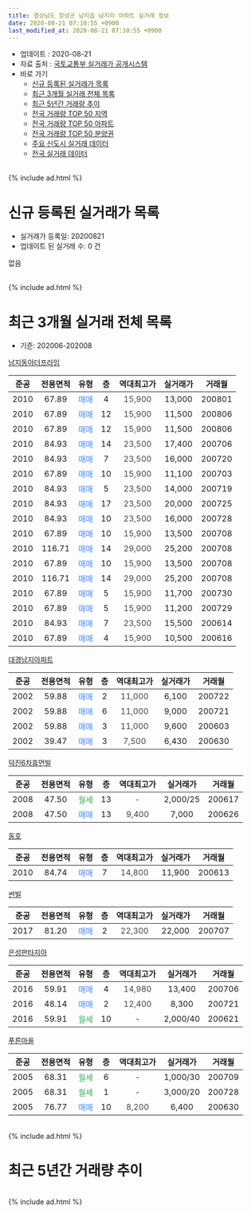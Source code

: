```yaml
---
title: 경상남도 창녕군 남지읍 남지리 아파트 실거래 정보
date: 2020-08-21 07:10:55 +0900
last_modified_at: 2020-08-21 07:10:55 +0900
---
```


* 업데이트 : 2020-08-21
* 자료 출처 : [국토교통부 실거래가 공개시스템](http://rt.molit.go.kr)
* 바로 가기
    * [신규 등록된 실거래가 목록](#신규-등록된-실거래가-목록)
    * [최근 3개월 실거래 전체 목록](#최근-3개월-실거래-전체-목록)
    * [최근 5년간 거래량 추이](#최근-5년간-거래량-추이)
    * [전국 거래량 TOP 50 지역](https://inasie.github.io/apt-trade-info/최근-3개월-전국에서-가장-거래가-많이-발생한-지역)
    * [전국 거래량 TOP 50 아파트](https://inasie.github.io/apt-trade-info/최근-3개월-전국에서-가장-거래가-많이-발생한-아파트)
    * [전국 거래량 TOP 50 분양권](https://inasie.github.io/apt-trade-info/최근-3개월-전국에서-가장-거래가-많이-발생한-분양권)
    * [주요 신도시 실거래 데이터](https://inasie.github.io/apt-trade-info/주요-신도시)
    * [전국 실거래 데이터](https://inasie.github.io/apt-trade-info/전국)
<br>
{% include ad.html %}
<br>

# 신규 등록된 실거래가 목록
* 실거래가 등록일: 20200821
* 업데이트 된 실거래 수: 0 건

없음

<br>
{% include ad.html %}
<br>

# 최근 3개월 실거래 전체 목록
* 기준: 202006-202008


[남지동아더프라임](https://search.naver.com/search.naver?query=%EA%B2%BD%EC%83%81%EB%82%A8%EB%8F%84+%EC%B0%BD%EB%85%95%EA%B5%B0+%EB%82%A8%EC%A7%80%EC%9D%8D+%EB%82%A8%EC%A7%80%EB%A6%AC+%EB%82%A8%EC%A7%80%EB%8F%99%EC%95%84%EB%8D%94%ED%94%84%EB%9D%BC%EC%9E%84)

|준공|전용면적|유형|층|역대최고가|실거래가|거래월|
|:---:|:---:|:---:|:---:|:---:|:---:|:---:|
|2010|67.89|<span style="color:#4285f3">매매</span>|4|<span style="color:#444444">15,900</span>|13,000|200801|
|2010|67.89|<span style="color:#4285f3">매매</span>|12|<span style="color:#444444">15,900</span>|11,500|200806|
|2010|67.89|<span style="color:#4285f3">매매</span>|12|<span style="color:#444444">15,900</span>|11,500|200806|
|2010|84.93|<span style="color:#4285f3">매매</span>|14|<span style="color:#444444">23,500</span>|17,400|200706|
|2010|84.93|<span style="color:#4285f3">매매</span>|7|<span style="color:#444444">23,500</span>|16,000|200720|
|2010|67.89|<span style="color:#4285f3">매매</span>|10|<span style="color:#444444">15,900</span>|11,100|200703|
|2010|84.93|<span style="color:#4285f3">매매</span>|5|<span style="color:#444444">23,500</span>|14,000|200719|
|2010|84.93|<span style="color:#4285f3">매매</span>|17|<span style="color:#444444">23,500</span>|20,000|200725|
|2010|84.93|<span style="color:#4285f3">매매</span>|10|<span style="color:#444444">23,500</span>|16,000|200728|
|2010|67.89|<span style="color:#4285f3">매매</span>|10|<span style="color:#444444">15,900</span>|13,500|200708|
|2010|116.71|<span style="color:#4285f3">매매</span>|14|<span style="color:#444444">29,000</span>|25,200|200708|
|2010|67.89|<span style="color:#4285f3">매매</span>|10|<span style="color:#444444">15,900</span>|13,500|200708|
|2010|116.71|<span style="color:#4285f3">매매</span>|14|<span style="color:#444444">29,000</span>|25,200|200708|
|2010|67.89|<span style="color:#4285f3">매매</span>|5|<span style="color:#444444">15,900</span>|11,700|200730|
|2010|67.89|<span style="color:#4285f3">매매</span>|5|<span style="color:#444444">15,900</span>|11,200|200729|
|2010|84.93|<span style="color:#4285f3">매매</span>|7|<span style="color:#444444">23,500</span>|15,500|200614|
|2010|67.89|<span style="color:#4285f3">매매</span>|4|<span style="color:#444444">15,900</span>|10,500|200616|

[대경남지아파트](https://search.naver.com/search.naver?query=%EA%B2%BD%EC%83%81%EB%82%A8%EB%8F%84+%EC%B0%BD%EB%85%95%EA%B5%B0+%EB%82%A8%EC%A7%80%EC%9D%8D+%EB%82%A8%EC%A7%80%EB%A6%AC+%EB%8C%80%EA%B2%BD%EB%82%A8%EC%A7%80%EC%95%84%ED%8C%8C%ED%8A%B8)

|준공|전용면적|유형|층|역대최고가|실거래가|거래월|
|:---:|:---:|:---:|:---:|:---:|:---:|:---:|
|2002|59.88|<span style="color:#4285f3">매매</span>|2|<span style="color:#444444">11,000</span>|6,100|200722|
|2002|59.88|<span style="color:#4285f3">매매</span>|6|<span style="color:#444444">11,000</span>|9,000|200721|
|2002|59.88|<span style="color:#4285f3">매매</span>|3|<span style="color:#444444">11,000</span>|9,600|200603|
|2002|39.47|<span style="color:#4285f3">매매</span>|3|<span style="color:#444444">7,500</span>|6,430|200630|

[덕진6차휴먼빌](https://search.naver.com/search.naver?query=%EA%B2%BD%EC%83%81%EB%82%A8%EB%8F%84+%EC%B0%BD%EB%85%95%EA%B5%B0+%EB%82%A8%EC%A7%80%EC%9D%8D+%EB%82%A8%EC%A7%80%EB%A6%AC+%EB%8D%95%EC%A7%846%EC%B0%A8%ED%9C%B4%EB%A8%BC%EB%B9%8C)

|준공|전용면적|유형|층|역대최고가|실거래가|거래월|
|:---:|:---:|:---:|:---:|:---:|:---:|:---:|
|2008|47.50|<span style="color:#34a853">월세</span>|13|<span style="color:#444444">-</span>|2,000/25|200617|
|2008|47.50|<span style="color:#4285f3">매매</span>|13|<span style="color:#444444">9,400</span>|7,000|200626|

[동호](https://search.naver.com/search.naver?query=%EA%B2%BD%EC%83%81%EB%82%A8%EB%8F%84+%EC%B0%BD%EB%85%95%EA%B5%B0+%EB%82%A8%EC%A7%80%EC%9D%8D+%EB%82%A8%EC%A7%80%EB%A6%AC+%EB%8F%99%ED%98%B8)

|준공|전용면적|유형|층|역대최고가|실거래가|거래월|
|:---:|:---:|:---:|:---:|:---:|:---:|:---:|
|2010|84.74|<span style="color:#4285f3">매매</span>|7|<span style="color:#444444">14,800</span>|11,900|200613|

[썬빌](https://search.naver.com/search.naver?query=%EA%B2%BD%EC%83%81%EB%82%A8%EB%8F%84+%EC%B0%BD%EB%85%95%EA%B5%B0+%EB%82%A8%EC%A7%80%EC%9D%8D+%EB%82%A8%EC%A7%80%EB%A6%AC+%EC%8D%AC%EB%B9%8C)

|준공|전용면적|유형|층|역대최고가|실거래가|거래월|
|:---:|:---:|:---:|:---:|:---:|:---:|:---:|
|2017|81.20|<span style="color:#4285f3">매매</span>|2|<span style="color:#444444">22,300</span>|22,000|200707|

[은성판타지아](https://search.naver.com/search.naver?query=%EA%B2%BD%EC%83%81%EB%82%A8%EB%8F%84+%EC%B0%BD%EB%85%95%EA%B5%B0+%EB%82%A8%EC%A7%80%EC%9D%8D+%EB%82%A8%EC%A7%80%EB%A6%AC+%EC%9D%80%EC%84%B1%ED%8C%90%ED%83%80%EC%A7%80%EC%95%84)

|준공|전용면적|유형|층|역대최고가|실거래가|거래월|
|:---:|:---:|:---:|:---:|:---:|:---:|:---:|
|2016|59.91|<span style="color:#4285f3">매매</span>|4|<span style="color:#444444">14,980</span>|13,400|200706|
|2016|48.14|<span style="color:#4285f3">매매</span>|2|<span style="color:#444444">12,400</span>|8,300|200721|
|2016|59.91|<span style="color:#34a853">월세</span>|10|<span style="color:#444444">-</span>|2,000/40|200621|

[푸른마을](https://search.naver.com/search.naver?query=%EA%B2%BD%EC%83%81%EB%82%A8%EB%8F%84+%EC%B0%BD%EB%85%95%EA%B5%B0+%EB%82%A8%EC%A7%80%EC%9D%8D+%EB%82%A8%EC%A7%80%EB%A6%AC+%ED%91%B8%EB%A5%B8%EB%A7%88%EC%9D%84)

|준공|전용면적|유형|층|역대최고가|실거래가|거래월|
|:---:|:---:|:---:|:---:|:---:|:---:|:---:|
|2005|68.31|<span style="color:#34a853">월세</span>|6|<span style="color:#444444">-</span>|1,000/30|200709|
|2005|68.31|<span style="color:#34a853">월세</span>|1|<span style="color:#444444">-</span>|3,000/20|200728|
|2005|76.77|<span style="color:#4285f3">매매</span>|10|<span style="color:#444444">8,200</span>|6,400|200630|


<br>
{% include ad.html %}
<br>

# 최근 5년간 거래량 추이


<div style="width:100%;">
    <canvas id="deal_progress" height="200"></canvas>
</div>

<script>
new Chart(document.getElementById("deal_progress"), {
    type: 'line',
    data: {
        labels: ['201508','201509','201510','201511','201512','201601','201602','201603','201604','201605','201606','201607','201608','201609','201610','201611','201612','201701','201702','201703','201704','201705','201706','201707','201708','201709','201710','201711','201712','201801','201802','201803','201804','201805','201806','201807','201808','201809','201810','201811','201812','201901','201902','201903','201904','201905','201906','201907','201908','201909','201910','201911','201912','202001','202002','202003','202004','202005','202006','202007','202008'],
        datasets: [{
            label: '매매',
            pointRadius: 1,
            data: [6, 4, 14, 7, 4, 6, 6, 7, 12, 14, 9, 5, 3, 5, 15, 14, 5, 7, 2, 12, 9, 10, 10, 10, 4, 12, 5, 8, 6, 4, 3, 7, 6, 7, 7, 9, 3, 7, 6, 4, 4, 5, 5, 5, 9, 7, 9, 2, 6, 8, 6, 10, 4, 9, 7, 7, 3, 3, 7, 17, 3],
            borderColor: "rgba(255, 201, 14, 1)",
            backgroundColor: "rgba(255, 201, 14, 0.5)",
            fill: false,
            lineTension: 0
        },{
            label: '전월세',
            pointRadius: 1,
            data: [1, 2, 2, 5, 3, 3, 3, 6, 5, 2, 4, 2, 3, 1, 5, 4, 5, 6, 5, 10, 8, 6, 5, 5, 1, 5, 4, 4, 5, 3, 0, 4, 3, 4, 2, 4, 3, 2, 4, 6, 0, 5, 1, 4, 2, 4, 2, 5, 4, 3, 2, 2, 2, 2, 2, 3, 5, 8, 2, 2, 0],
            borderColor: "rgba(0, 141, 185, 1)",
            backgroundColor: "rgba(0, 141, 185, 0.5)",
            fill: false,
            lineTension: 0
        }
        ]
    },
    options: {
        responsive: true,
        title: {
            display: false
        },
        tooltips: {
            mode: 'index',
            intersect: false
        },
        hover: {
            mode: 'nearest',
            intersect: true
        },
        scales: {
            xAxes: [{
                display: true,
                scaleLabel: {
                    display: true,
                    labelString: '년/월'
                }
            }],
            yAxes: [{
                display: true,
                ticks: {
                    suggestedMin: 0,
                },
                scaleLabel: {
                    display: true,
                    labelString: '실거래 수'
                }
            }]
        }
    }
});

</script>


<br>
{% include ad.html %}
<br>

